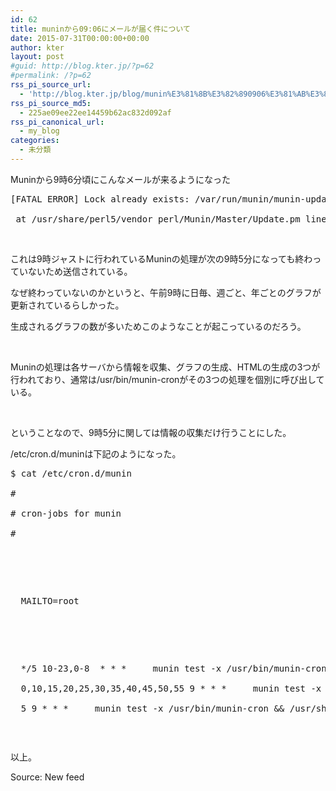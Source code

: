 ```yaml
---
id: 62
title: muninから09:06にメールが届く件について
date: 2015-07-31T00:00:00+00:00
author: kter
layout: post
#guid: http://blog.kter.jp/?p=62
#permalink: /?p=62
rss_pi_source_url:
  - 'http://blog.kter.jp/blog/munin%E3%81%8B%E3%82%890906%E3%81%AB%E3%83%A1%E3%83%BC%E3%83%AB%E3%81%8C%E5%B1%8A%E3%81%8F%E4%BB%B6%E3%81%AB%E3%81%A4%E3%81%84%E3%81%A6/'
rss_pi_source_md5:
  - 225ae09ee22ee14459b62ac832d092af
rss_pi_canonical_url:
  - my_blog
categories:
  - 未分類
---
```

Muninから9時6分頃にこんなメールが来るようになった

<pre class="lang:default decode:true">[FATAL ERROR] Lock already exists: &#047;var&#047;run&#047;munin&#047;munin-update.lock. Dying.<br />
 at &#047;usr&#047;share&#047;perl5&#047;vendor_perl&#047;Munin&#047;Master&#047;Update.pm line 128</pre>

&nbsp;

これは9時ジャストに行われているMuninの処理が次の9時5分になっても終わっていないため送信されている。

なぜ終わっていないのかというと、午前9時に日毎、週ごと、年ごとのグラフが更新されているらしかった。

生成されるグラフの数が多いためこのようなことが起こっているのだろう。

&nbsp;

Muninの処理は各サーバから情報を収集、グラフの生成、HTMLの生成の3つが行われており、通常は&#047;usr&#047;bin&#047;munin-cronがその3つの処理を個別に呼び出している。

&nbsp;

ということなので、9時5分に関しては情報の収集だけ行うことにした。

&#047;etc&#047;cron.d&#047;muninは下記のようになった。

<pre class="lang:default decode:true ">$ cat &#047;etc&#047;cron.d&#047;munin<br />
#<br />
# cron-jobs for munin<br />
#</p>


<p>
  MAILTO=root
</p>


<p>
  *&#047;5 10-23,0-8  * * *     munin test -x &#047;usr&#047;bin&#047;munin-cron && &#047;usr&#047;bin&#047;munin-cron<br />
  0,10,15,20,25,30,35,40,45,50,55 9 * * *     munin test -x &#047;usr&#047;bin&#047;munin-cron && &#047;usr&#047;bin&#047;munin-cron<br />
  5 9 * * *     munin test -x &#047;usr&#047;bin&#047;munin-cron && &#047;usr&#047;share&#047;munin&#047;munin-update</pre>
  
  
  <p>
    &nbsp;
  </p>
  
  
  <p>
    以上。
  </p>
  
  
  <p>
    Source: New feed
  </p>